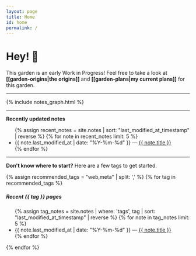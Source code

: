 ```yaml
---
layout: page
title: Home
id: home
permalink: /
---
```


# Hey! 🦊

This garden is an early Work in Progress! Feel free to take a look at **[[garden-origins|the origins]]** and **[[garden-plans|my current plans]]** for this garden.

<hr />

{% include notes_graph.html %}

<hr />

**Recently updated notes**

<ul>
  {% assign recent_notes = site.notes | sort: "last_modified_at_timestamp" | reverse %}
  {% for note in recent_notes limit: 5 %}
    <li>
      {{ note.last_modified_at | date: "%Y-%m-%d" }} — <a class="internal-link" href="{{ note.url }}">{{ note.title }}</a>
    </li>
  {% endfor %}
</ul>

<hr />

**Don't know where to start?** Here are a few tags to get started.

{% assign recommended_tags = "web,meta" | split: ',' %}
{% for tag in recommended_tags %}
##### Recent <span class="tag">{{ tag }}</span> pages
  <ul>
    {% assign tag_notes = site.notes | where: 'tags', tag | sort: "last_modified_at_timestamp" | reverse %}
    {% for note in tag_notes limit: 5 %}
      <li>
        {{ note.last_modified_at | date: "%Y-%m-%d" }} — <a class="internal-link" href="{{ note.url }}">{{ note.title }}</a>
      </li>
    {% endfor %}
  </ul>
{% endfor %}
